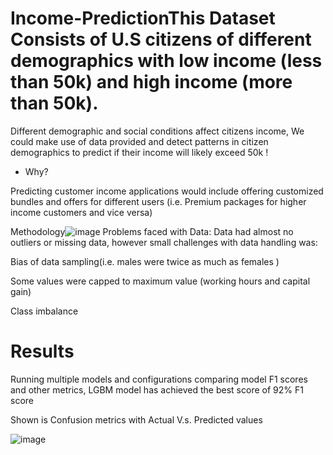 # Income-PredictionThis Dataset Consists of U.S citizens of different demographics with low income (less than 50k) and high income (more than 50k).

Different demographic and social conditions affect citizens income,
We could make use of data provided and detect patterns in citizen demographics to predict if their income will likely exceed 50k !

-   Why? 

Predicting customer income applications would include offering customized bundles and offers for different users (i.e. Premium packages for higher income customers and vice versa)

Methodology![image](https://github.com/user-attachments/assets/a7f75c47-c332-460d-ab0d-02ff20f83ac3)
Problems faced with Data:
Data had almost no outliers or missing data, however small challenges with data handling was:

Bias of data sampling(i.e. males were twice as much as females )

Some values were capped to maximum value (working hours and capital gain)

Class imbalance 

# Results
Running multiple models and configurations comparing model F1 scores and other metrics, 
LGBM model has achieved the best score of 92% F1 score

Shown is Confusion metrics with Actual V.s. Predicted values

![image](https://github.com/user-attachments/assets/cda5bb73-ad22-471f-93cd-4e6a85bf30b1)







